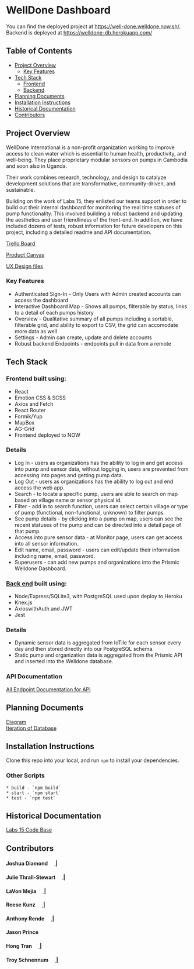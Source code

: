 # WellDone Dashboard

You can find the deployed project at https://well-done.welldone.now.sh/.
<br> Backend is deployed at https://welldone-db.herokuapp.com/ 


## Table of Contents

- [Project Overview](link)
  - [Key Features](link)
- [Tech Stack](link)
  - [Frontend](link)
  - [Backend](link)
- [Planning Documents](link)
- [Installation Instructions](link)
- [Historical Documentation](link)
- [Contributors](link)


## Project Overview

WellDone International is a non-profit organization working to improve access to clean water which is essential to human health, productivity, and well-being. They place proprietary modular sensors on pumps in Cambodia and soon also in Uganda.

Their  work combines research, technology, and design to catalyze development solutions that are transformative, community-driven, and sustainable.

Building on the work of Labs 15, they enlisted our teams support in order to build out their internal dashboard for monitoring the real time statuses of pump functionality.  This involved building a robust backend and updating the aesthetics and user friendliness of the front-end.  In addition, we have included dozens of tests, robust information for future developers on this project, including a detailed readme and API documentation.

[Trello Board](https://trello.com/b/BhNi8L2H/labs-17-welldone)

[Product Canvas](https://www.notion.so/2505aad2c6a24aa2bd68c332370bfbfc?v=fcba394b346b46f6a8c2673571dc7151)

[UX Design files](https://www.figma.com/file/VtIl2XiHAPvsDYvmdejQFc/WellDone-Hand-off)


### Key Features

- Authenticated Sign-In - Only Users with Admin created accounts can access the dashboard 
- Interactive Dashboard Map - Shows all pumps, filterable by status, links to a detail of each pumps history 
- Overview - Qualitative summary of all pumps including a sortable, filterable grid, and ability to export to CSV, the grid can accomodate more data as well   
- Settings - Admin can create, update and delete accounts
- Robust backend Endpoints - endpoints pull in data from a remote 

## Tech Stack

### Frontend built using:
- React 
- Emotion CSS & SCSS
- Axios and Fetch
- React Router
- Formik/Yup
- MapBox
- AG-Grid
- Frontend deployed to NOW
### Details
- Log In - users as organizations has the ability to log in and get access into pump and sensor data, without logging in, users are prevented from accessing into pages and getting pump data. 
- Log Out - users as organizations has the ability to log out and end access the web app. 
- Search - to locate a specific pump, users are able to search on map based on village name or sensor physical id. 
- Filter - add in to search function, users can select certain village or type of pump (functional, non-functional, unknown) to filter pumps. 
- See pump details - by clicking into a pump on map, users can see the recent statuses of the pump and can be directed into a detail page of that pump.
- Access into pure sensor data - at Monitor page, users can get access into all sensor information. 
- Edit name, email, password - users can edit/update their information including name, email, password. 
- Superusers - can add new pumps and organizations into the Prismic Welldone Dashboard.

### [Back end](https://github.com/labs17-WellDone/backend) built using:
- Node/Express/SQLite3, with PostgreSQL used upon deploy to Heroku
- Knex.js
- AxioswithAuth and JWT
- Jest
### Details
- Dynamic sensor data is aggregated from IoTile for each sensor every day and then stored directly into our PostgreSQL schema.
- Static pump and organization data is aggregated from the Prismic API and inserted into 
the Welldone database.
### API Documentation
[All Endpoint Documentation for API](https://app.swaggerhub.com/apis-docs/Jessiehongtran/well-done/1.0.0#/Organizations)


## Planning Documents
[Diagram](LINK) <br>
[Iteration of Database](https://app.dbdesigner.net/designer/schema/0-welldone_database_schema-a7343184-1ae8-49cd-83b1-3d37f142bd2e)


## Installation Instructions
Clone this repo into your local, and run `npm` to install your dependencies.

### Other Scripts

    * build - `npm build`
    * start - `npm start`
    * test - `npm test`

## Historical Documentation
[Labs 15 Code Base](https://github.com/labs17-WellDone/frontend_old)

## Contributors
#### Joshua Diamond [<img src="https://github.com/favicon.ico" width="15"> ](https://github.com/Josh-Diamond) | [ <img src="https://static.licdn.com/sc/h/al2o9zrvru7aqj8e1x2rzsrca" width="15"> ](https://www.linkedin.com/in/josh-e-diamond/) 
 
#### Julie Thrall-Stewart [<img src="https://github.com/favicon.ico" width="15"> ](https://github.com/juliehtrallstewart) | [ <img src="https://static.licdn.com/sc/h/al2o9zrvru7aqj8e1x2rzsrca" width="15"> ](https://www.linkedin.com/in/thralljulie/) 

#### LaVon Mejia [<img src="https://github.com/favicon.ico" width="15"> ](https://github.com/lavonmejia) | [ <img src="https://static.licdn.com/sc/h/al2o9zrvru7aqj8e1x2rzsrca" width="15"> ](https://www.linkedin.com/in/lavonmejia/) 

#### Reese Kunz	[<img src="https://github.com/favicon.ico" width="15"> ](https://github.com/reesekunz) | [ <img src="https://static.licdn.com/sc/h/al2o9zrvru7aqj8e1x2rzsrca" width="15"> ](https://www.linkedin.com/in/reesekunz/) 

#### Anthony Rende [<img src="https://github.com/favicon.ico" width="15"> ](https://github.com/jazz-code) | [ <img src="https://static.licdn.com/sc/h/al2o9zrvru7aqj8e1x2rzsrca" width="15"> ](https://www.linkedin.com/in/anthony-rende/) 

#### Jason Prince [<img src="https://github.com/favicon.ico" width="15"> ](https://github.com/endersgame1977) 

#### Hong Tran [<img src="https://github.com/favicon.ico" width="15"> ](https://github.com/Jessiehongtran) | [ <img src="https://static.licdn.com/sc/h/al2o9zrvru7aqj8e1x2rzsrca" width="15"> ](https://www.linkedin.com/in/hong-jessie-tran-35970286/)                      
#### Troy Schnennum [<img src="https://github.com/favicon.ico" width="15"> ](https://github.com/TroySchennum) | [ <img src="https://static.licdn.com/sc/h/al2o9zrvru7aqj8e1x2rzsrca" width="15"> ](https://www.linkedin.com/in/troyschennum/) 

